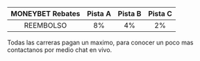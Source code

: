 |MONEYBET Rebates      | Pista A       | Pista B       | Pista C       |
|:--------------------:|:-------------:|:-------------:|:-------------:|
|REEMBOLSO             |  8%           | 4%            | 2%            |

Todas las carreras pagan un maximo, para conocer un poco mas contactanos por medio chat en vivo.
